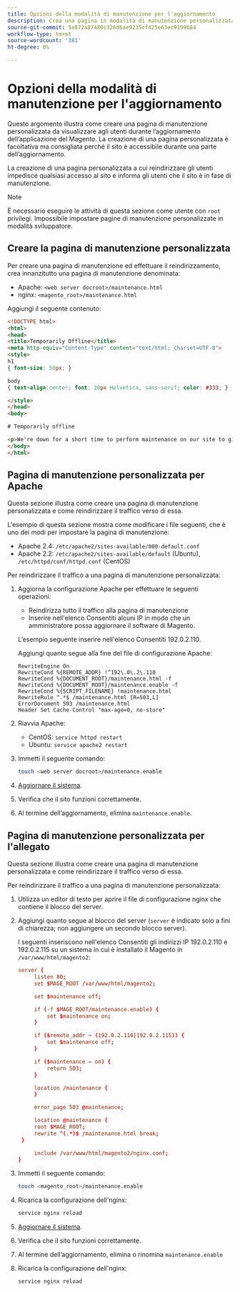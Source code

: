 ```yaml
---
title: Opzioni della modalità di manutenzione per l'aggiornamento
description: Crea una pagina in modalità di manutenzione personalizzata che i clienti visualizzano sulla vetrina Adobe Commerce o Magenti Open Source durante l’esecuzione di un aggiornamento.
source-git-commit: 5e072a87480c326d6ae9235cf425e63ec9199684
workflow-type: tm+mt
source-wordcount: '381'
ht-degree: 0%

---
```



# Opzioni della modalità di manutenzione per l&#39;aggiornamento

Questo argomento illustra come creare una pagina di manutenzione personalizzata da visualizzare agli utenti durante l’aggiornamento dell’applicazione del Magento. La creazione di una pagina personalizzata è facoltativa ma consigliata perché il sito è accessibile durante una parte dell’aggiornamento.

La creazione di una pagina personalizzata a cui reindirizzare gli utenti impedisce qualsiasi accesso al sito e informa gli utenti che il sito è in fase di manutenzione.

>[!NOTE]
>
>È necessario eseguire le attività di questa sezione come utente con `root` privilegi. Impossibile impostare pagine di manutenzione personalizzate in modalità sviluppatore.

## Creare la pagina di manutenzione personalizzata

Per creare una pagina di manutenzione ed effettuare il reindirizzamento, crea innanzitutto una pagina di manutenzione denominata:

- Apache: `<web server docroot>/maintenance.html`
- nginx: `<magento_root>/maintenance.html`

Aggiungi il seguente contenuto:

```html
<!DOCTYPE html>
<html>
<head>
<title>Temporarily Offline</title>
<meta http-equiv="Content-Type" content="text/html; charset=UTF-8">
<style>
h1
{ font-size: 50px; }

body
{ text-align:center; font: 20px Helvetica, sans-serif; color: #333; }

</style>
</head>
<body>

# Temporarily offline

<p>We're down for a short time to perform maintenance on our site to give you the best possible experience. Check back soon!</p>
</body>
</html>
```

## Pagina di manutenzione personalizzata per Apache

Questa sezione illustra come creare una pagina di manutenzione personalizzata e come reindirizzare il traffico verso di essa.

L&#39;esempio di questa sezione mostra come modificare i file seguenti, che è uno dei modi per impostare la pagina di manutenzione:

- Apache 2.4: `/etc/apache2/sites-available/000-default.conf`
- Apache 2.2: `/etc/apache2/sites-available/default` (Ubuntu), `/etc/httpd/conf/httpd.conf` (CentOS)

Per reindirizzare il traffico a una pagina di manutenzione personalizzata:

1. Aggiorna la configurazione Apache per effettuare le seguenti operazioni:

   - Reindirizza tutto il traffico alla pagina di manutenzione
   - Inserire nell&#39;elenco Consentiti alcuni IP in modo che un amministratore possa aggiornare il software di Magento.

   L’esempio seguente inserire nell&#39;elenco Consentiti 192.0.2.110.

   Aggiungi quanto segue alla fine del file di configurazione Apache:

   ```terminal
   RewriteEngine On
   RewriteCond %{REMOTE_ADDR} !^192\.0\.2\.110
   RewriteCond %{DOCUMENT_ROOT}/maintenance.html -f
   RewriteCond %{DOCUMENT_ROOT}/maintenance.enable -f
   RewriteCond %{SCRIPT_FILENAME} !maintenance.html
   RewriteRule ^.*$ /maintenance.html [R=503,L]
   ErrorDocument 503 /maintenance.html
   Header Set Cache-Control "max-age=0, no-store"
   ```

1. Riavvia Apache:

   - CentOS: `service httpd restart`
   - Ubuntu: `service apache2 restart`

1. Immetti il seguente comando:

   ```bash
   touch <web server docroot>/maintenance.enable
   ```

1. [Aggiornare il sistema](../implementation/perform-upgrade.md).
1. Verifica che il sito funzioni correttamente.
1. Al termine dell’aggiornamento, elimina `maintenance.enable`.

## Pagina di manutenzione personalizzata per l&#39;allegato

Questa sezione illustra come creare una pagina di manutenzione personalizzata e come reindirizzare il traffico verso di essa.

Per reindirizzare il traffico a una pagina di manutenzione personalizzata:

1. Utilizza un editor di testo per aprire il file di configurazione nginx che contiene il blocco del server.
1. Aggiungi quanto segue al blocco del server (`server` è indicato solo a fini di chiarezza; non aggiungere un secondo blocco server).

   I seguenti inseriscono nell&#39;elenco Consentiti gli indirizzi IP 192.0.2.110 e 192.0.2.115 su un sistema in cui è installato il Magento in `/var/www/html/magento2`:

   ```conf
   server {
        listen 80;
        set $MAGE_ROOT /var/www/html/magento2;
   
        set $maintenance off;
   
        if (-f $MAGE_ROOT/maintenance.enable) {
            set $maintenance on;
        }
   
        if ($remote_addr ~ (192.0.2.110|192.0.2.115)) {
            set $maintenance off;
        }
   
        if ($maintenance = on) {
            return 503;
        }
   
        location /maintenance {
        }
   
        error_page 503 @maintenance;
   
        location @maintenance {
        root $MAGE_ROOT;
        rewrite ^(.*)$ /maintenance.html break;
    }
   
        include /var/www/html/magento2/nginx.conf;
   }
   ```

1. Immetti il seguente comando:

   ```bash
   touch <magento_root>/maintenance.enable
   ```

1. Ricarica la configurazione dell&#39;nginx:

   ```bash
   service nginx reload
   ```

1. [Aggiornare il sistema](../implementation/perform-upgrade.md).
1. Verifica che il sito funzioni correttamente.
1. Al termine dell’aggiornamento, elimina o rinomina `maintenance.enable`
1. Ricarica la configurazione dell&#39;nginx:

   ```bash
   service nginx reload
   ```
